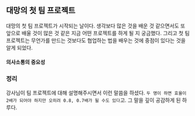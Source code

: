 ## 대망의 첫 팀 프로젝트

대망의 첫 팀 프로젝트가 시작되는 날이다. 생각보다 많은 것을 배운 것 같으면서도 또 앞으로 배울 것이 많은 것 같은 지금 어떤 프로젝트를 하게 될 지 궁금했다. 그리고 첫 팀프로젝트는 무언가를 만드는 것보다도 협업하는 법을 배우는 것에 중점이 있다는 것을 알게 되었다.

#### 의사소통의 중요성

 




### 정리

강사님이 팀 프로젝트에 대해 설명해주시면서 이런 말씀을 하셨다. `두 명이 하면 효율이 2배가 되어야 하지만 오히려 0.8, 0.7배가 될 수도 있다`고. 그 말을 깊이 공감하게 된 하루다.
